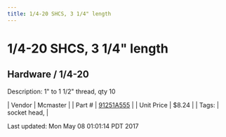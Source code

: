 ```yaml
---
title: 1/4-20 SHCS, 3 1/4" length
---
```


# 1/4-20 SHCS, 3 1/4" length
## Hardware / 1/4-20
Description: 	1" to 1 1/2" thread, qty 10 

| Vendor | Mcmaster | 
| Part # | [91251A555](https://www.mcmaster.com/#91251A555) | 
| Unit Price | $8.24 | 
| Tags: | socket head,  | 

Last updated: Mon May 08 01:01:14 PDT 2017